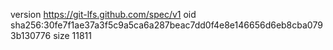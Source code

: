 version https://git-lfs.github.com/spec/v1
oid sha256:30fe7f1ae37a3f5c9a5ca6a287beac7dd0f4e8e146656d6eb8cba0793b130776
size 11811
